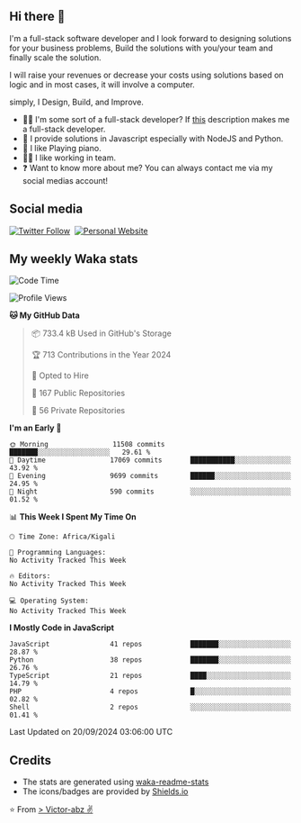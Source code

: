 ## Hi there 👋
I'm a full-stack software developer and I look forward to designing solutions for your business problems, Build the solutions with you/your team and finally scale the solution.

I will raise your revenues or decrease your costs using solutions based on logic and in most cases, it will involve a computer.

simply, I Design, Build, and Improve.

- 👨‍💻 I'm some sort of a full-stack developer? If [this](https://www.w3schools.com/whatis/whatis_fullstack.asp) description makes me a full-stack developer.
- 🌱 I provide solutions in Javascript especially with NodeJS and Python. 
- 🎹 I like Playing piano.
- 👯‍♀️ I like working in team.
- ❓ Want to know more about me? You can always contact me via my social medias account!

## Social media
[![Twitter Follow](https://img.shields.io/twitter/follow/vicky_abz?color=%231DA1F2&label=Twitter&style=for-the-badge&logo=twitter&logoColor=ffffff)](https://twitter.com/vicky_abz)
‎‎ [![Personal Website](https://img.shields.io/static/v1?label=visit&message=victor-abz.com&color=%235F021F&style=for-the-badge)](https://victor-abz.com/)

## My weekly Waka stats
<!--START_SECTION:waka-->
![Code Time](http://img.shields.io/badge/Code%20Time-819%20hrs%2039%20mins-blue)

![Profile Views](http://img.shields.io/badge/Profile%20Views-0-blue)

**🐱 My GitHub Data** 

> 📦 733.4 kB Used in GitHub's Storage 
 > 
> 🏆 713 Contributions in the Year 2024
 > 
> 💼 Opted to Hire
 > 
> 📜 167 Public Repositories 
 > 
> 🔑 56 Private Repositories 
 > 
**I'm an Early 🐤** 

```text
🌞 Morning                11508 commits       ███████░░░░░░░░░░░░░░░░░░   29.61 % 
🌆 Daytime                17069 commits       ███████████░░░░░░░░░░░░░░   43.92 % 
🌃 Evening                9699 commits        ██████░░░░░░░░░░░░░░░░░░░   24.95 % 
🌙 Night                  590 commits         ░░░░░░░░░░░░░░░░░░░░░░░░░   01.52 % 
```


📊 **This Week I Spent My Time On** 

```text
🕑︎ Time Zone: Africa/Kigali

💬 Programming Languages: 
No Activity Tracked This Week

🔥 Editors: 
No Activity Tracked This Week

💻 Operating System: 
No Activity Tracked This Week
```

**I Mostly Code in JavaScript** 

```text
JavaScript               41 repos            ███████░░░░░░░░░░░░░░░░░░   28.87 % 
Python                   38 repos            ███████░░░░░░░░░░░░░░░░░░   26.76 % 
TypeScript               21 repos            ████░░░░░░░░░░░░░░░░░░░░░   14.79 % 
PHP                      4 repos             █░░░░░░░░░░░░░░░░░░░░░░░░   02.82 % 
Shell                    2 repos             ░░░░░░░░░░░░░░░░░░░░░░░░░   01.41 % 
```




 Last Updated on 20/09/2024 03:06:00 UTC
<!--END_SECTION:waka-->

## Credits
- The stats are generated using [waka-readme-stats](https://github.com/anmol098/waka-readme-stats)
- The icons/badges are provided by [Shields.io](https://shields.io/)

⭐️ From [> Victor-abz ✌](https://victor-abz.com/)
